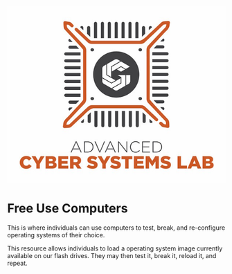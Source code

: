 ![ACSL Logo](../ACSL_Logo-Full_Color600x488.jpg)


# Free Use Computers

This is where individuals can use computers to test, break, and re-configure operating systems of their choice.

This resource allows individuals to load a operating system image currently available on our flash drives. They may then test it, break it, reload it, and repeat. 